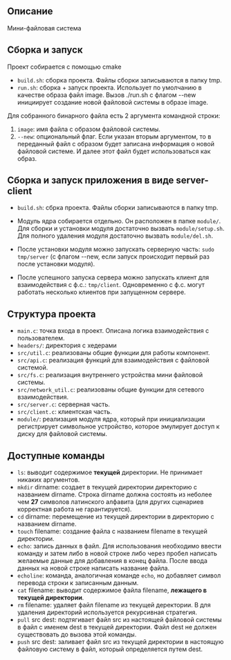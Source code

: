 ## Описание
Мини-файловая система

## Сборка и запуск
Проект собирается с помощью cmake

- `build.sh`: сборка проекта. Файлы сборки записываются в папку tmp.
- `run.sh`: сборка + запуск проекта. Использует по умолчанию в качестве образа файл image. 
Вызов ./run.sh с флагом --new инициирует создание новой файловой системы в образе image.

Для собранного бинарного файла есть 2 аргумента командной строки:

1. `image`: имя файла с образом файловой системы.
2. `--new`: опциональный флаг. Если указан вторым аргументом, то в переданный файл с образом будет записана информация о 
новой файловой системе. И далее этот файл будет использоваться как образ.

## Сборка и запуск приложения в виде server-client
- `build.sh`: сбрка проекта. Файлы сборки записываются в папку tmp.

- Модуль ядра собирается отдельно. Он расположен в папке `module/`. Для сборки и установки модуля достаточно вызвать `module/setup.sh`. 
Для полного удаления модуля достаточно вызвать `module/del.sh`.

- После установки модуля можно запускать серверную часть: `sudo tmp/server` (с флагом --new, если запуск происходит первый раз после установки модуля). 

- После успешного запуска сервера можно запускать клиент для взаимодействия с ф.с.: `tmp/client`. Одновременно с ф.с. могут работать несколько клиентов при запущенном сервере.

## Структура проекта

- `main.c`: точка входа в проект. Описана логика взаимодействия с пользователем.
- `headers/`: директория с хедерами
- `src/util.c`: реализованы общие функции для работы компонент.
- `src/api.c`: реализация функций для взаимодействия с файловой системой.
- `src/fs.c`: реализация внутреннего устройства мини файловой системы.
- `src/network_util.c`: реализованы общие функции для сетевого взаимодействия.
- `src/server.c`: серверная часть.
- `src/client.c`: клиентская часть.
- `module/`: реализация модуля ядра, который при инициализации регистрирует символьное устройство, которое эмулирует доступ к диску для файловой системы.

## Доступные команды

- `ls`: выводит содержимое **текущей** директории. Не принимает никаких аргументов.
- `mkdir` dirname: создает в текущей директории директорию с названием dirname. Строка dirname должна состоять из 
неболее чем **27** символов латинского алфавита (для других сценариев корректная работа не гарантируется).
- `cd` dirname: перемещение из текущей директории в директорию с названием dirname.
- `touch` filename: создание файла с названием filename в текущей директории.
- `echo`: запись данных в файл. Для использования необходимо ввести команду и затем либо в новой строке либо через пробел 
написать желаемые данные для добавления в конец файла. После ввода данных на новой строке написать название файла.
- `echoline`: команда, аналогичная команде `echo`, но добавляет символ перевода строки к записанным данным.
- `cat` filename: выводит содержимое файла filename, **лежащего в текущей директории**.
- `rm` filename: удаляет файл filename из текущей деректории. В для удаления директорий используется рекурсивная стратегия.
- `pull` src dest: подтягивает файл src из настоящей файловой системы в файл с именем dest в текущей директории. Файл dest не должен 
существовать до вызова этой команды.
- `push` src dest: заливает файл src из текущей директории в настоящую файловую систему в файл, который определяется путем dest.
